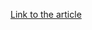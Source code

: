 [Link to the article](http://www.trendmicro.com/cloud-content/us/pdfs/security-intelligence/white-papers/wp_dissecting-lurid-apt.pdf)
